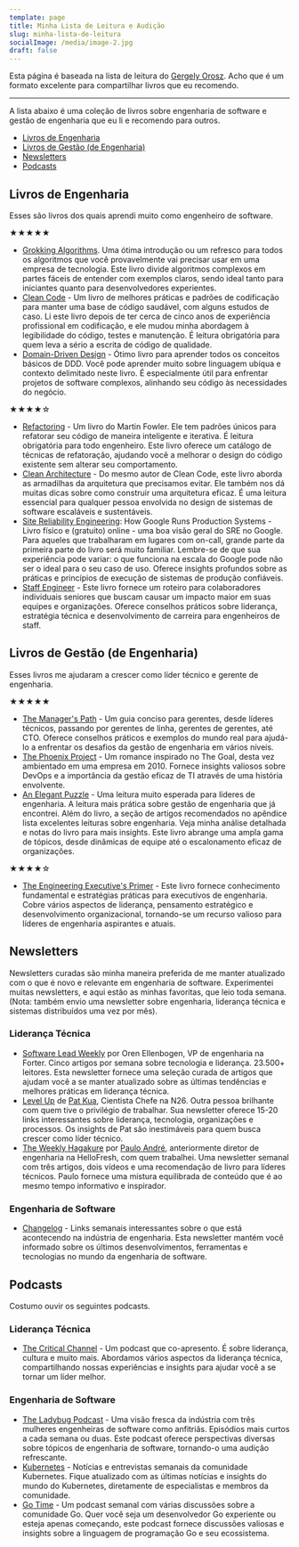 ```yaml
---
template: page
title: Minha Lista de Leitura e Audição
slug: minha-lista-de-leitura
socialImage: /media/image-2.jpg
draft: false
---
```


Esta página é baseada na lista de leitura do [Gergely Orosz](https://blog.pragmaticengineer.com/my-reading-list/). Acho que é um formato excelente para compartilhar livros que eu recomendo.

- - -

A lista abaixo é uma coleção de livros sobre engenharia de software e gestão de engenharia que eu li e recomendo para outros.

* [Livros de Engenharia](#livros-de-engenharia)
* [Livros de Gestão (de Engenharia)](#livros-de-gestao-de-engenharia)
* [Newsletters](#newsletters)
* [Podcasts](#podcasts)

## Livros de Engenharia

Esses são livros dos quais aprendi muito como engenheiro de software.

★★★★★

* [Grokking Algorithms](https://amzn.to/3pvir0o). Uma ótima introdução ou um refresco para todos os algoritmos que você provavelmente vai precisar usar em uma empresa de tecnologia. Este livro divide algoritmos complexos em partes fáceis de entender com exemplos claros, sendo ideal tanto para iniciantes quanto para desenvolvedores experientes.
* [Clean Code](https://amzn.to/3f4tfO8) - Um livro de melhores práticas e padrões de codificação para manter uma base de código saudável, com alguns estudos de caso. Li este livro depois de ter cerca de cinco anos de experiência profissional em codificação, e ele mudou minha abordagem à legibilidade do código, testes e manutenção. É leitura obrigatória para quem leva a sério a escrita de código de qualidade.
* [Domain-Driven Design](https://amzn.to/32NQx63) - Ótimo livro para aprender todos os conceitos básicos de DDD. Você pode aprender muito sobre linguagem ubíqua e contexto delimitado neste livro. É especialmente útil para enfrentar projetos de software complexos, alinhando seu código às necessidades do negócio.

★★★★☆

* [Refactoring](https://amzn.to/3lDbNmG) - Um livro do Martin Fowler. Ele tem padrões únicos para refatorar seu código de maneira inteligente e iterativa. É leitura obrigatória para todo engenheiro. Este livro oferece um catálogo de técnicas de refatoração, ajudando você a melhorar o design do código existente sem alterar seu comportamento.
* [Clean Architecture](https://amzn.to/3f4tfO8) - Do mesmo autor de Clean Code, este livro aborda as armadilhas da arquitetura que precisamos evitar. Ele também nos dá muitas dicas sobre como construir uma arquitetura eficaz. É uma leitura essencial para qualquer pessoa envolvida no design de sistemas de software escaláveis e sustentáveis.
* [Site Reliability Engineering](https://amzn.to/3kzDD1R): How Google Runs Production Systems - Livro físico e (gratuito) online - uma boa visão geral do SRE no Google. Para aqueles que trabalharam em lugares com on-call, grande parte da primeira parte do livro será muito familiar. Lembre-se de que sua experiência pode variar: o que funciona na escala do Google pode não ser o ideal para o seu caso de uso. Oferece insights profundos sobre as práticas e princípios de execução de sistemas de produção confiáveis.
* [Staff Engineer](https://amzn.eu/d/cAtTpf3) - Este livro fornece um roteiro para colaboradores individuais seniores que buscam causar um impacto maior em suas equipes e organizações. Oferece conselhos práticos sobre liderança, estratégia técnica e desenvolvimento de carreira para engenheiros de staff.

## Livros de Gestão (de Engenharia)

Esses livros me ajudaram a crescer como líder técnico e gerente de engenharia.

★★★★★

* [The Manager's Path](https://amzn.to/3f0FnzM) - Um guia conciso para gerentes, desde líderes técnicos, passando por gerentes de linha, gerentes de gerentes, até CTO. Oferece conselhos práticos e exemplos do mundo real para ajudá-lo a enfrentar os desafios da gestão de engenharia em vários níveis.
* [The Phoenix Project](https://amzn.to/3kyPsVU) - Um romance inspirado no The Goal, desta vez ambientado em uma empresa em 2010. Fornece insights valiosos sobre DevOps e a importância da gestão eficaz de TI através de uma história envolvente.
* [An Elegant Puzzle](https://amzn.to/3kHB3Hb) - Uma leitura muito esperada para líderes de engenharia. A leitura mais prática sobre gestão de engenharia que já encontrei. Além do livro, a seção de artigos recomendados no apêndice lista excelentes leituras sobre engenharia. Veja minha análise detalhada e notas do livro para mais insights. Este livro abrange uma ampla gama de tópicos, desde dinâmicas de equipe até o escalonamento eficaz de organizações.

★★★★☆

* [The Engineering Executive's Primer](https://amzn.eu/d/2ET5UiD) - Este livro fornece conhecimento fundamental e estratégias práticas para executivos de engenharia. Cobre vários aspectos de liderança, pensamento estratégico e desenvolvimento organizacional, tornando-se um recurso valioso para líderes de engenharia aspirantes e atuais.

## Newsletters

Newsletters curadas são minha maneira preferida de me manter atualizado com o que é novo e relevante em engenharia de software. Experimentei muitas newsletters, e aqui estão as minhas favoritas, que leio toda semana. (Nota: também envio uma newsletter sobre engenharia, liderança técnica e sistemas distribuídos uma vez por mês).

### Liderança Técnica

* [Software Lead Weekly](http://softwareleadweekly.com/) por Oren Ellenbogen, VP de engenharia na Forter. Cinco artigos por semana sobre tecnologia e liderança. 23.500+ leitores. Esta newsletter fornece uma seleção curada de artigos que ajudam você a se manter atualizado sobre as últimas tendências e melhores práticas em liderança técnica.
* [Level Up](http://levelup.patkua.com/) de [Pat Kua](https://twitter.com/patkua), Cientista Chefe na N26. Outra pessoa brilhante com quem tive o privilégio de trabalhar. Sua newsletter oferece 15-20 links interessantes sobre liderança, tecnologia, organizações e processos. Os insights de Pat são inestimáveis para quem busca crescer como líder técnico.
* [The Weekly Hagakure](https://hagakure.substack.com/) por [Paulo André](https://twitter.com/prla), anteriormente diretor de engenharia na HelloFresh, com quem trabalhei. Uma newsletter semanal com três artigos, dois vídeos e uma recomendação de livro para líderes técnicos. Paulo fornece uma mistura equilibrada de conteúdo que é ao mesmo tempo informativo e inspirador.

### Engenharia de Software

* [Changelog](https://changelog.com/) - Links semanais interessantes sobre o que está acontecendo na indústria de engenharia. Esta newsletter mantém você informado sobre os últimos desenvolvimentos, ferramentas e tecnologias no mundo da engenharia de software.

## Podcasts

Costumo ouvir os seguintes podcasts.

### Liderança Técnica

* [The Critical Channel](https://www.listennotes.com/podcasts/the-critical-channel-criticalchannelio-UIiaVfJRxrs/) - Um podcast que co-apresento. É sobre liderança, cultura e muito mais. Abordamos vários aspectos da liderança técnica, compartilhando nossas experiências e insights para ajudar você a se tornar um líder melhor.

### Engenharia de Software

* [The Ladybug Podcast](https://www.listennotes.com/podcasts/ladybug-podcast-emma-wedekind-kelly-vaughn-swCn6DupJQe/) - Uma visão fresca da indústria com três mulheres engenheiras de software como anfitriãs. Episódios mais curtos a cada semana ou duas. Este podcast oferece perspectivas diversas sobre tópicos de engenharia de software, tornando-o uma audição refrescante.
* [Kubernetes](https://www.listennotes.com/podcasts/kubernetes-podcast-from-google-adam-glick-0hPZxnL7suS/) - Notícias e entrevistas semanais da comunidade Kubernetes. Fique atualizado com as últimas notícias e insights do mundo do Kubernetes, diretamente de especialistas e membros da comunidade.
* [Go Time](https://www.listennotes.com/podcasts/go-time/defer-gotime-cC8RWfLohr3/) - Um podcast semanal com várias discussões sobre a comunidade Go. Quer você seja um desenvolvedor Go experiente ou esteja apenas começando, este podcast fornece discussões valiosas e insights sobre a linguagem de programação Go e seu ecossistema.
